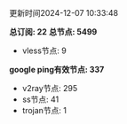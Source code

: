 更新时间2024-12-07 10:33:48

**总订阅: 22**
**总节点: 5499**
- vless节点: 9

**google ping有效节点: 337**
- v2ray节点: 295
- ss节点: 41
- trojan节点: 1
